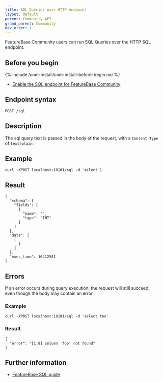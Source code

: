 ```yaml
---
title: SQL Queries over HTTP endpoint
layout: default
parent: Community API
grand_parent: Community
nav_order: 1
---
```


FeatureBase Community users can run SQL Queries over the HTTP SQL endpoint.

## Before you begin

{% include /com-install/com-install-before-begin.md %}
* [Enable the SQL endpoint for FeatureBase Community](/docs/community/com-config/com-config-sql-cli-enable)

## Endpoint syntax

`POST /sql`

## Description

The sql query text is passed in the body of the request, with a `Content-Type` of `text/plain`.

## Example

``` request
curl -XPOST localhost:10101/sql -d 'select 1'
```

## Result

``` response
{
  "schema": {
    "fields": [
      {
        "name": "",
        "type": "INT"
      }
    ]
  },
  "data": [
    [
      1
    ]
  ],
  "exec_time": 16412581
}
```

## Errors

If an error occurs during query execution, the request will still succeed, even though the body may contain an error.

### Example

``` request
curl -XPOST localhost:10101/sql -d 'select foo'
```

### Result

``` response
{
  "error": "[1:8] column 'foo' not found"
}
```

## Further information

* [FeatureBase SQL guide](/docs/sql-guide/sql-guide-home)
